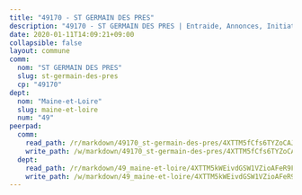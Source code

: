 ```yaml
---
title: "49170 - ST GERMAIN DES PRES"
description: "49170 - ST GERMAIN DES PRES | Entraide, Annonces, Initiatives"
date: 2020-01-11T14:09:21+09:00
collapsible: false
layout: commune
comm:
  nom: "ST GERMAIN DES PRES"
  slug: st-germain-des-pres
  cp: "49170"
dept:
  nom: "Maine-et-Loire"
  slug: maine-et-loire
  num: "49"
peerpad:
  comm:
    read_path: /r/markdown/49170_st-germain-des-pres/4XTTM5fCfs6TYZoCAJjxFANfWpuqd3CLUoE6sYCPvt6V1gr6g
    write_path: /w/markdown/49170_st-germain-des-pres/4XTTM5fCfs6TYZoCAJjxFANfWpuqd3CLUoE6sYCPvt6V1gr6g-K3TgUcc1sZVPV4KaSRGPkYL9VrdT5rMPzzSmw4kVtwGS4Rg2fLAcEtusxAe5LdGY7N8MzGdw1GTo8rKrqhwcLDSbxTJpS5yiszLuS1k85KKmiuQkYjPhGmoz8LCcRPyLGgd3gc8C
  dept:
    read_path: /r/markdown/49_maine-et-loire/4XTTM5kWEivdGSW1VZioAFeR9FpQW65q8aNEMpsQHKe3L3w51
    write_path: /w/markdown/49_maine-et-loire/4XTTM5kWEivdGSW1VZioAFeR9FpQW65q8aNEMpsQHKe3L3w51-K3TgUou4pFa6PsSszDZrp4wBDdthdXBX5EwzKUhExp7n8BKzw5Sop6cQsYViifutavoBtzv7zwzH4iBwqpfCj18hUJY64eghhZJV1FBbvkdmgSuffCY5JQmFSGY1DCwuusuc6WLf
---
```


